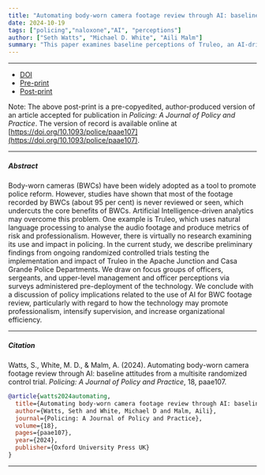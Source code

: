 ```yaml
---
title: "Automating body-worn camera footage review through AI: baseline attitudes from a multisite randomized control trial"
date: 2024-10-19
tags: ["policing","naloxone","AI", "perceptions"]
author: ["Seth Watts", "Michael D. White", "Aili Malm"]
summary: "This paper examines baseline perceptions of Truleo, an AI-driven BWC analytics platform, among police officers in two agencies in Arizona. Published in Policing: A Journal of Policy and Practice, 2024." 
---
```


---

+ [DOI](https://doi.org/10.1093/police/paae107)
+ [Pre-print](https://www.crimrxiv.com/pub/8xm0r2jv/release/1)
+ [Post-print](truleo-preliminary-findings-postprint1.pdf)

Note: The above post-print is a pre-copyedited, author-produced version of an article accepted for publication in *Policing: A Journal of Policy and Practice*. The version of record is available online at [https://doi.org/10.1093/police/paae107](https://doi.org/10.1093/police/paae107).

---

##### Abstract

Body-worn cameras (BWCs) have been widely adopted as a tool to promote police reform. However, studies have shown that most of the footage recorded by BWCs (about 95 per cent) is never reviewed or seen, which undercuts the core benefits of BWCs. Artificial Intelligence-driven analytics may overcome this problem. One example is Truleo, which uses natural language processing to analyse the audio footage and produce metrics of risk and professionalism. However, there is virtually no research examining its use and impact in policing. In the current study, we describe preliminary findings from ongoing randomized controlled trials testing the implementation and impact of Truleo in the Apache Junction and Casa Grande Police Departments. We draw on focus groups of officers, sergeants, and upper-level management and officer perceptions via surveys administered pre-deployment of the technology. We conclude with a discussion of policy implications related to the use of AI for BWC footage review, particularly with regard to how the technology may promote professionalism, intensify supervision, and increase organizational efficiency.


---


##### Citation

Watts, S., White, M. D., \& Malm, A. (2024). Automating body-worn camera footage review through AI: baseline attitudes from a multisite randomized control trial. *Policing: A Journal of Policy and Practice*, 18, paae107.

```BibTeX
@article{watts2024automating,
  title={Automating body-worn camera footage review through AI: baseline attitudes from a multisite randomized control trial},
  author={Watts, Seth and White, Michael D and Malm, Aili},
  journal={Policing: A Journal of Policy and Practice},
  volume={18},
  pages={paae107},
  year={2024},
  publisher={Oxford University Press UK}
}
```

---
